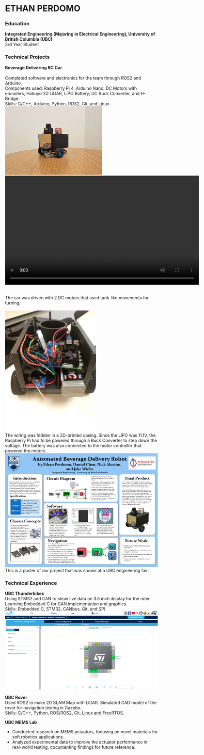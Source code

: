# ETHAN PERDOMO

### Education
**Integrated Engineering (Majoring in Electrical Engineering), University of British Columbia (UBC)**  
3rd Year Student

### Technical Projects
**Beverage Delivering RC Car**<br />
 <br />
Completed software and electronics for the team through ROS2 and Arduino. <br />
Components used: Raspberry Pi 4, Arduino Nano, DC Motors with encoders, Hokuyo 2D LiDAR, LiPO Battery, DC Buck Converter, and H-Bridge.<br />
Skills: C/C++, Arduino, Python, ROS2, Git, and Linux.
<img src="/images/pic01.jpg" width="320"> <br />
<video width="640" height="360" controls>
  <source src="https://raw.githubusercontent.com/Ethos6326/ethos6326.github.io/main/images/20240404_190325.mp4" type="video/mp4">
</video>

<br />
The car was driven with 2 DC motors that used tank-like movements for turning. <br />
<!--<img src="/images/pic06.png" width="350">--> <br />
<img src="/images/pic04.jpg" width="300"> <br />
The wiring was hidden in a 3D-printed casing. Since the LiPO was 11.1V, the Raspberry Pi had to be powered through a Buck Converter to step down the voltage. The battery was also connected to the motor controller that powered the motors. <br />
<img src="/images/pic07.png" width="700"> <br />
This is a poster of our project that was shown at a UBC engineering fair. <br />


### Technical Experience

**UBC Thunderbikes**  
Using STM32 and CAN to show live data on 3.5 inch display for the rider. Learning Embedded C for CAN implementation and graphics.<br />
												   Skills: Embedded C, STM32, CANbus, Git, and SPI. <br />
<img src="/images/pic04.png" width="900"> <br />

**UBC Rover**  
Used ROS2 to make 2D SLAM Map with LiDAR. Simulated CAD model of the rover for navigation testing in Gazebo. <br />
												   Skills: C/C++, Python, ROS/ROS2, Git, Linux and FreeRTOS.	

**UBC MEMS Lab**  
- Conducted research on MEMS actuators, focusing on novel materials for soft robotics applications.
- Analyzed experimental data to improve the actuator performance in real-world testing, documenting findings for future reference.
